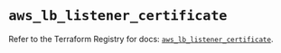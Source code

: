 # `aws_lb_listener_certificate`

Refer to the Terraform Registry for docs: [`aws_lb_listener_certificate`](https://registry.terraform.io/providers/hashicorp/aws/5.100.0/docs/resources/lb_listener_certificate).
